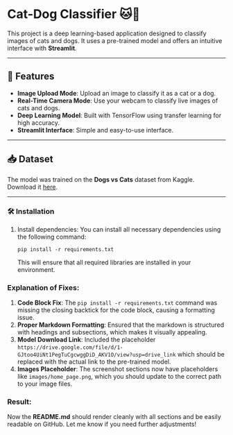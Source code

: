 # Cat-Dog Classifier 🐱🐶

This project is a deep learning-based application designed to classify images of cats and dogs. It uses a pre-trained model and offers an intuitive interface with **Streamlit**.

---

## 🚀 Features

- **Image Upload Mode**: Upload an image to classify it as a cat or a dog.
- **Real-Time Camera Mode**: Use your webcam to classify live images of cats and dogs.
- **Deep Learning Model**: Built with TensorFlow using transfer learning for high accuracy.
- **Streamlit Interface**: Simple and easy-to-use interface.

---

## 📥 Dataset

The model was trained on the **Dogs vs Cats** dataset from Kaggle.  
Download it [here](https://www.kaggle.com/datasets/salader/dogs-vs-cats).

---

### 🛠 Installation

1. Install dependencies:
   You can install all necessary dependencies using the following command:

   `pip install -r requirements.txt`

   This will ensure that all required libraries are installed in your environment.

### Explanation of Fixes:

1. **Code Block Fix**: The `pip install -r requirements.txt` command was missing the closing backtick for the code block, causing a formatting issue.
2. **Proper Markdown Formatting**: Ensured that the markdown is structured with headings and subsections, which makes it visually appealing.
3. **Model Download Link**: Included the placeholder `https://drive.google.com/file/d/1-GJtoo4UiNt1PegTuCgcwggDiD_AKV1O/view?usp=drive_link` which should be replaced with the actual link to the pre-trained model.
4. **Images Placeholder**: The screenshot sections now have placeholders like `images/home_page.png`, which you should update to the correct path to your image files.

### Result:
Now the **README.md** should render cleanly with all sections and be easily readable on GitHub. Let me know if you need further adjustments!
